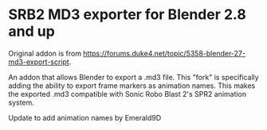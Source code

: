 # SRB2 MD3 exporter for Blender 2.8 and up
Original addon is from https://forums.duke4.net/topic/5358-blender-27-md3-export-script.

An addon that allows Blender to export a .md3 file. This "fork" is specifically adding the ability to export frame markers as animation names. This makes the exported .md3 compatible with Sonic Robo Blast 2's SPR2 animation system.

Update to add animation names by Emerald9D
